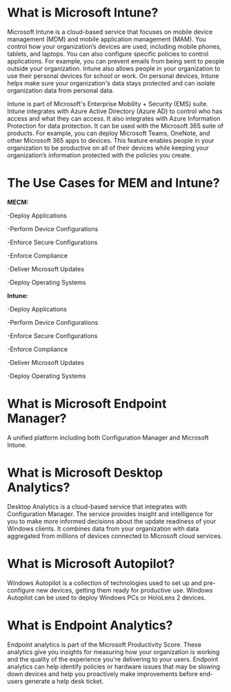 # What is Microsoft Intune?

Microsoft Intune is a cloud-based service that focuses on mobile device management (MDM) and mobile application management (MAM). 
You control how your organization’s devices are used, including mobile phones, tablets, and laptops. You can also configure specific policies 
to control applications. For example, you can prevent emails from being sent to people outside your organization. Intune also allows people in your 
organization to use their personal devices for school or work. On personal devices, Intune helps make sure your organization's data stays protected and can 
isolate organization data from personal data.

Intune is part of Microsoft's Enterprise Mobility + Security (EMS) suite. Intune integrates with Azure Active Directory (Azure AD) to control who has 
access and what they can access. It also integrates with Azure Information Protection for data protection. It can be used with the Microsoft 365 suite of products. 
For example, you can deploy Microsoft Teams, OneNote, and other Microsoft 365 apps to devices. This feature enables people in your organization to be productive 
on all of their devices while keeping your organization’s information protected with the policies you create.
# The Use Cases for MEM and Intune?

**MECM:**

-Deploy Applications

-Perform Device Configurations

-Enforce Secure Configurations

-Enforce Compliance

-Deliver Microsoft Updates

-Deploy Operating Systems

**Intune:**

-Deploy Applications

-Perform Device Configurations

-Enforce Secure Configurations

-Enforce Compliance

-Deliver Microsoft Updates

-Deploy Operating Systems

# What is Microsoft Endpoint Manager?

A unified platform including both Configuration Manager and Microsoft Intune.

# What is Microsoft Desktop Analytics?

Desktop Analytics is a cloud-based service that integrates with Configuration Manager. The service provides insight and intelligence for you to make more informed decisions about the update readiness of your Windows clients. It combines data from your organization with data aggregated from millions of devices connected to Microsoft cloud services.

# What is Microsoft Autopilot?

Windows Autopilot is a collection of technologies used to set up and pre-configure new devices, getting them ready for productive use. Windows Autopilot can be used to deploy Windows PCs or HoloLens 2 devices.

# What is Endpoint Analytics?

Endpoint analytics is part of the Microsoft Productivity Score. These analytics give you insights for measuring how your organization is working and the quality of the experience you're delivering to your users. Endpoint analytics can help identify policies or hardware issues that may be slowing down devices and help you proactively make improvements before end-users generate a help desk ticket.

